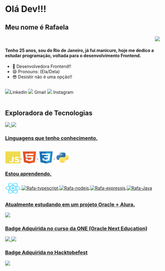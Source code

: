 # Olá Dev!!!


## Meu nome é Rafaela

<div> 
  <img align="right" height="300em" src="https://user-images.githubusercontent.com/86390965/187468687-2504ded6-84b3-400f-abe3-7b455efa0f0b.png"/>     
</div>
<br>

#### Tenho 25 anos, sou do Rio de Janeiro, já fui manicure, hoje me dedico a estudar programação, voltada para o desenvolvimento Frontend.

- 🌱 Desenvolvedora Frontend!!
- 😄 Pronouns: (Ela/Dela)
- 😎 Desistir não é uma opção!!

<br>

<div>
  <a href="https://www.linkedin.com/in/rafaelasoperes/" target="_black"><img src="https://cdn-icons-png.flaticon.com/512/4494/4494498.png" width="60px" target="_black"/></a>Linkedin
  <a href = "mailto:rafaelasoperes@gmail.com"><img src="https://cdn-icons-png.flaticon.com/512/720/720277.png" width="60px" target="_black"/></a> Gmail
  <a href="https://www.instagram.com/irafaoliver/" target="_black"><img src="https://cdn-icons-png.flaticon.com/512/3955/3955024.png" width="60px" target="_black"/></a> Instagram
</div>
<br>

## Exploradora de Tecnologias

<div>
  <a href="https://github.com/rafaelasoperes">
  <img height="180em" src="https://github-readme-stats.vercel.app/api?username=rafaelasoperes&show_icons=true&theme=tokyonight&include_all_commits=false&count_private=true"/>
  <img height="180em" src="https://github-readme-stats.vercel.app/api/top-langs/?username=rafaelasoperes&layout=compact&langs_count=7&theme=tokyonight"/>
</div>
  
### Linguagens que tenho conhecimento.
  
<div style="display: inline_block"><br>
  <img align="center" alt="Rafa-Js" height="40" width="50" src="https://raw.githubusercontent.com/devicons/devicon/master/icons/javascript/javascript-plain.svg">
  <img align="center" alt="Rafa-HTML" height="40" width="50" src="https://raw.githubusercontent.com/devicons/devicon/master/icons/html5/html5-original.svg">
  <img align="center" alt="Rafa-CSS" height="40" width="50" src="https://raw.githubusercontent.com/devicons/devicon/master/icons/css3/css3-original.svg">
  <img align="center" alt="Rafa-Python" height="40" width="50" src="https://raw.githubusercontent.com/devicons/devicon/master/icons/python/python-original.svg">
</div>
  
### Estou aprendendo.
 <div style="display: inline_block"> 
  <img align="center" alt="Rafa-react" height="40" width="50" src="https://raw.githubusercontent.com/devicons/devicon/master/icons/react/react-original.svg">
  <img align="center" alt="Rafa-typescript" height="40" width="50"src="https://cdn.jsdelivr.net/gh/devicons/devicon/icons/typescript/typescript-original.svg" />
  <img align="center" alt="Rafa-nodejs" height="50" width="60" src="https://cdn.jsdelivr.net/gh/devicons/devicon/icons/nodejs/nodejs-original-wordmark.svg" />
  <img align="center" alt="Rafa-expressjs" height="50" width="60" src="https://cdn.jsdelivr.net/gh/devicons/devicon/icons/express/express-original-wordmark.svg" />
  <img align="center" alt="Rafa-Java" height="50" width="60" src="https://cdn.jsdelivr.net/gh/devicons/devicon/icons/java/java-original-wordmark.svg" />
  </div>
          
  
### Atualmente estudando em um projeto Oracle + Alura.
<img src="https://c.tenor.com/CJSGt0M6gfIAAAAj/%E5%83%8D%E3%81%8F-%E3%82%BF%E3%82%A4%E3%83%94%E3%83%B3%E3%82%B0.gif"/>

### Badge Adquirida no curso da ONE (Oracle Next Education)
  
<div style="display: inline"> 
  <img height="200em" src="https://user-images.githubusercontent.com/86390965/187529135-565aec15-0990-446f-9e6e-cd3044170c95.png"/>
  <img height="200em" src="https://user-images.githubusercontent.com/86390965/192363670-3bdf9ad6-51e3-4f79-96c5-b45ed4927403.png"/>
</div>

### Badge Adquirida no Hacktobefest
<img height="200em" src="https://user-images.githubusercontent.com/86390965/194137609-364b3e02-578e-47ac-8c8a-e6e23900a5e1.png"/>

  
  
